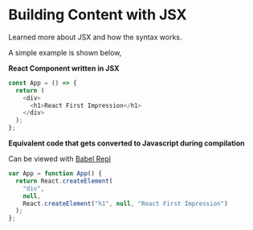 # Building Content with JSX

Learned more about JSX and how the syntax works.

A simple example is shown below,

**React Component written in JSX**

```js
const App = () => {
  return (
    <div>
      <h1>React First Impression</h1>
    </div>
  );
};
```

**Equivalent code that gets converted to Javascript during compilation**

Can be viewed with [Babel Repl](https://babeljs.io/repl)

```js
var App = function App() {
  return React.createElement(
    "div",
    null,
    React.createElement("h1", null, "React First Impression")
  );
};
```
